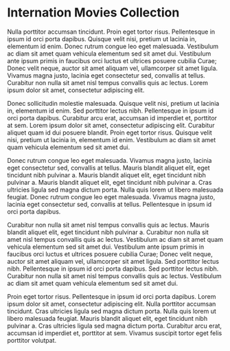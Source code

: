 # Internation Movies Collection

Nulla porttitor accumsan tincidunt. Proin eget tortor risus. Pellentesque in ipsum id orci porta dapibus. Quisque velit nisi, pretium ut lacinia in, elementum id enim. Donec rutrum congue leo eget malesuada. Vestibulum ac diam sit amet quam vehicula elementum sed sit amet dui. Vestibulum ante ipsum primis in faucibus orci luctus et ultrices posuere cubilia Curae; Donec velit neque, auctor sit amet aliquam vel, ullamcorper sit amet ligula. Vivamus magna justo, lacinia eget consectetur sed, convallis at tellus. Curabitur non nulla sit amet nisl tempus convallis quis ac lectus. Lorem ipsum dolor sit amet, consectetur adipiscing elit.

Donec sollicitudin molestie malesuada. Quisque velit nisi, pretium ut lacinia in, elementum id enim. Sed porttitor lectus nibh. Pellentesque in ipsum id orci porta dapibus. Curabitur arcu erat, accumsan id imperdiet et, porttitor at sem. Lorem ipsum dolor sit amet, consectetur adipiscing elit. Curabitur aliquet quam id dui posuere blandit. Proin eget tortor risus. Quisque velit nisi, pretium ut lacinia in, elementum id enim. Vestibulum ac diam sit amet quam vehicula elementum sed sit amet dui.

Donec rutrum congue leo eget malesuada. Vivamus magna justo, lacinia eget consectetur sed, convallis at tellus. Mauris blandit aliquet elit, eget tincidunt nibh pulvinar a. Mauris blandit aliquet elit, eget tincidunt nibh pulvinar a. Mauris blandit aliquet elit, eget tincidunt nibh pulvinar a. Cras ultricies ligula sed magna dictum porta. Nulla quis lorem ut libero malesuada feugiat. Donec rutrum congue leo eget malesuada. Vivamus magna justo, lacinia eget consectetur sed, convallis at tellus. Pellentesque in ipsum id orci porta dapibus.

Curabitur non nulla sit amet nisl tempus convallis quis ac lectus. Mauris blandit aliquet elit, eget tincidunt nibh pulvinar a. Curabitur non nulla sit amet nisl tempus convallis quis ac lectus. Vestibulum ac diam sit amet quam vehicula elementum sed sit amet dui. Vestibulum ante ipsum primis in faucibus orci luctus et ultrices posuere cubilia Curae; Donec velit neque, auctor sit amet aliquam vel, ullamcorper sit amet ligula. Sed porttitor lectus nibh. Pellentesque in ipsum id orci porta dapibus. Sed porttitor lectus nibh. Curabitur non nulla sit amet nisl tempus convallis quis ac lectus. Vestibulum ac diam sit amet quam vehicula elementum sed sit amet dui.

Proin eget tortor risus. Pellentesque in ipsum id orci porta dapibus. Lorem ipsum dolor sit amet, consectetur adipiscing elit. Nulla porttitor accumsan tincidunt. Cras ultricies ligula sed magna dictum porta. Nulla quis lorem ut libero malesuada feugiat. Mauris blandit aliquet elit, eget tincidunt nibh pulvinar a. Cras ultricies ligula sed magna dictum porta. Curabitur arcu erat, accumsan id imperdiet et, porttitor at sem. Vivamus suscipit tortor eget felis porttitor volutpat.